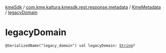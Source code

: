 [kmeSdk](../../index.md) / [com.kme.kaltura.kmesdk.rest.response.metadata](../index.md) / [KmeMetadata](index.md) / [legacyDomain](./legacy-domain.md)

# legacyDomain

`@SerializedName("legacy_domain") val legacyDomain: `[`String`](https://kotlinlang.org/api/latest/jvm/stdlib/kotlin/-string/index.html)`?`